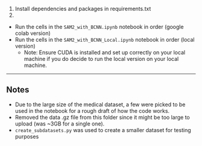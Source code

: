 1. Install dependencies and packages in requirements.txt
2. 
 - Run the cells in the `SAM2_with_BCNN.ipynb` notebook in order (google colab version)
 - Run the cells in the `SAM2_with_BCNN_Local.ipynb` notebook in order (local version)
    - Note: Ensure CUDA is installed and set up correctly on your local machine if you do decide to run the local version on your local machine.


---
## Notes

- Due to the large size of the medical dataset, a few were picked to be used in the notebook for a rough draft of how the code works.
- Removed the data .gz file from this folder since it might be too large to upload (was ~3GB for a single one).
- `create_subdatasets.py` was used to create a smaller dataset for testing purposes
